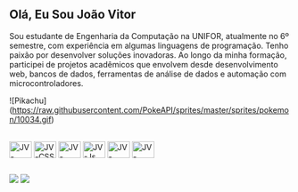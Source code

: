 ## Olá, Eu Sou João Vitor

<div>
  <a href:"https://github.com/joaoviitorsx">
    Sou estudante de Engenharia da Computação na UNIFOR, atualmente no 6º semestre, com experiência em algumas linguagens de programação.
    Tenho paixão por desenvolver soluções inovadoras. Ao longo da minha formação, participei de projetos acadêmicos que envolvem desde desenvolvimento 
    web, bancos de dados, ferramentas de análise de dados e automação com microcontroladores.
</div>

![Pikachu] (https://raw.githubusercontent.com/PokeAPI/sprites/master/sprites/pokemon/10034.gif)

<div style="display: inline_block"><br>
    <img align="center" alt="JV-HTML" height="30" width="40" src="https://cdn.jsdelivr.net/gh/devicons/devicon/icons/html5/html5-original.svg">
    <img align="center" alt="JV-CSS" height="30" width="40" src="https://cdn.jsdelivr.net/gh/devicons/devicon/icons/css3/css3-original.svg">
    <img align="center" alt="JV-MYSQL" height="30" width="40" src="https://cdn.jsdelivr.net/gh/devicons/devicon@latest/icons/mysql/mysql-original-wordmark.svg"/>
    <img align="center" alt="JV-Js" height="30" width="40" src="https://cdn.jsdelivr.net/gh/devicons/devicon/icons/javascript/javascript-original.svg">
    <img align="center" alt="JV-PYTHON" height="30" width="40" src="https://cdn.jsdelivr.net/gh/devicons/devicon@latest/icons/python/python-original.svg"/>
    <img align="center" alt="JV-JAVA" height="30" width="40" src="https://cdn.jsdelivr.net/gh/devicons/devicon@latest/icons/java/java-original.svg"/>

</div>

##

<div>
  <a href="https://www.instagram.com/joaoviitorsx/" target="_blank"><img src="https://img.shields.io/badge/Instagram-E4405F?style=for-the-badge&logo=instagram&logoColor=white" target="_blank"></a>
  <a href="https://www.linkedin.com/in/joaoviitorsx/" target="_blank"><img src="https://img.shields.io/badge/LinkedIn-0077B5?style=for-the-badge&logo=linkedin&logoColor=white"></a>
</div>
  
